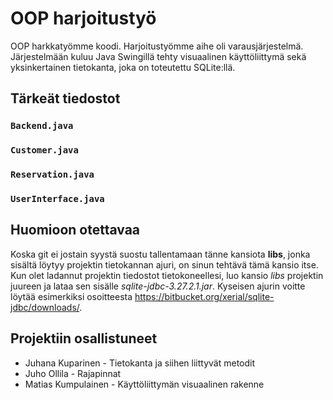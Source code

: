 # OOP harjoitustyö

OOP harkkatyömme koodi. Harjoitustyömme aihe oli varausjärjestelmä. Järjestelmään kuluu Java Swingillä tehty visuaalinen käyttöliittymä sekä yksinkertainen tietokanta, joka on toteutettu SQLite:llä.

## Tärkeät tiedostot

### `Backend.java`

### `Customer.java`

### `Reservation.java`

### `UserInterface.java`

## Huomioon otettavaa

Koska git ei jostain syystä suostu tallentamaan tänne kansiota **libs**, jonka sisältä löytyy projektin tietokannan ajuri, on sinun tehtävä tämä kansio itse. Kun olet ladannut projektin tiedostot tietokoneellesi, luo kansio _libs_ projektin juureen ja lataa sen sisälle *sqlite-jdbc-3.27.2.1.jar*. Kyseisen ajurin voitte löytää esimerkiksi osoitteesta https://bitbucket.org/xerial/sqlite-jdbc/downloads/.

## Projektiin osallistuneet

* Juhana Kuparinen - Tietokanta ja siihen liittyvät metodit
* Juho Ollila - Rajapinnat
* Matias Kumpulainen - Käyttöliittymän visuaalinen rakenne
